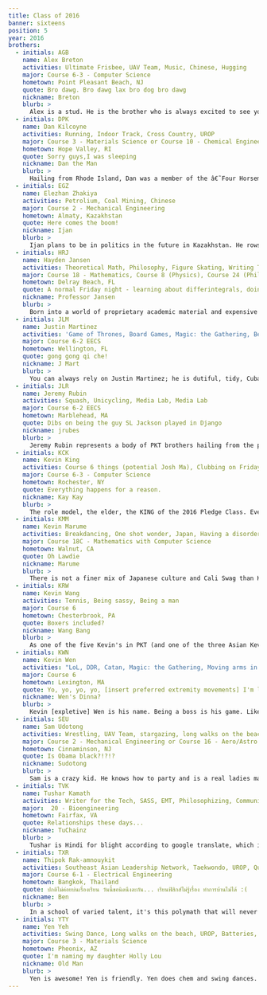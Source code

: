 ```yaml
---
title: Class of 2016
banner: sixteens
position: 5
year: 2016
brothers:
  - initials: AGB
    name: Alex Breton
    activities: Ultimate Frisbee, UAV Team, Music, Chinese, Hugging
    major: Course 6-3 - Computer Science
    hometown: Point Pleasant Beach, NJ
    quote: Bro dawg. Bro dawg lax bro dog bro dawg
    nickname: Breton
    blurb: >
      Alex is a stud. He is the brother who is always excited to see you and loves to hang out. Alex is chill enough to pause global warming but he has enough energy to desalinate the Great Salt Lake. He's a total lax bro and he makes a social gathering infinitely better.
  - initials: DPK
    name: Dan Kilcoyne
    activities: Running, Indoor Track, Cross Country, UROP
    major: Course 3 - Materials Science or Course 10 - Chemical Engineering
    hometown: Hope Valley, RI
    quote: Sorry guys,I was sleeping
    nickname: Dan the Man
    blurb: >
      Hailing from Rhode Island, Dan was a member of the â€˜Four Horsemen' of Chariho. After breaking the National Record for the 4x1 Mile for Boy's Indoor Track (among other accolades), Dan was ready to start his own journey at MIT and set new college track standards. Tragically, his destiny was put on the back burner after sustaining a knee injury. Now he is living in disguise as a â€˜normal' MIT student, waiting for the day to claim the throne that is rightfully his.
  - initials: EGZ
    name: Elezhan Zhakiya
    activities: Petrolium, Coal Mining, Chinese
    major: Course 2 - Mechanical Engineering
    hometown: Almaty, Kazakhstan
    quote: Here comes the boom!
    nickname: Ijan
    blurb: >
      Ijan plans to be in politics in the future in Kazakhstan. He rows crew, he pulls hard. Man of minimalism.
  - initials: HRJ
    name: Hayden Jansen
    activities: Theoretical Math, Philosophy, Figure Skating, Writing Textbooks, Teaching
    major: Course 18 - Mathematics, Course 8 (Physics), Course 24 (Philosophy)
    hometown: Delray Beach, FL
    quote: A normal Friday night - learning about differintegrals, doing multivariable analysis, and listening to King Crimson.
    nickname: Professor Jansen
    blurb: >
      Born into a world of proprietary academic material and expensive math textbooks, Hayden Jansen did whatever he could to quench his thirst for knowledge. Determined to help others born into the same predicament, Hayden is writing a textbook containing more than any reasonable person would want to know about theoretical math. But Hayden is no reasonable man! He will be selling this textbook for less than $10 a copy. If you ever have a question about set theory, just run up to Hayden on the street and ask. Even if you are a complete stranger, he will probably start using the nearest surface as a chalkboard to help explain it to you.
  - initials: JLM
    name: Justin Martinez
    activities: 'Game of Thrones, Board Games, Magic: the Gathering, Being Organized, Being Punctual, Owning a whiteboard that is bigger than himself, Percussion, Piano (a subset of percussion)'
    major: Course 6-2 EECS
    hometown: Wellington, FL
    quote: gong gong qi che!
    nickname: J Mart
    blurb: >
      You can always rely on Justin Martinez; he is dutiful, tidy, Cuban, efficient, and punctual. Justin Martinez practically controls time. This originated from spending his summer keeping time on a drum corps but it doesn't stop there. He doesn't arrive on time to house meetings; the time arrives for Justin Martinez. Anyone arriving after Justin Martinez is late, and anyone arriving before Justin Martinez does not exist in the current space time continuum. Justin Martinez's only weakness, however, is the cold temperature, as it is the only thing that could freeze time better than Justin Martinez himself. If you're walking around campus in mild 45 degree weather and see a terrorist walking past you, he is probably Justin Martinez, barely recognizable from the thick scarf covering the entirety of his face. Nevertheless, if you get on the wrong side with Justin Martinez, he would probably time travel to the past and kill you or something.
  - initials: JLR
    name: Jeremy Rubin
    activities: Squash, Unicycling, Media Lab, Media Lab
    major: Course 6-2 EECS
    hometown: Marblehead, MA
    quote: Dibs on being the guy SL Jackson played in Django
    nickname: jrubes
    blurb: >
      Jeremy Rubin represents a body of PKT brothers hailing from the prestigious Phillips Exeter Academy. This Jewish homeboy embodies all that is white, from collecting Macs to unicycling in his free time. Do not be fooled though! Jeremy is a fierce debater who will argue his point tooth and nail. He can often be found in e-mail threads engaging in these mentally stimulating debates. In addition to his silly and serious personality, Jeremy is a skilled coder and is currently working in the MIT Media Lab. Most importantly, he is a true brother that's got your back.
  - initials: KCK
    name: Kevin King
    activities: Course 6 things (potential Josh Ma), Clubbing on Friday nights!, Talking about interesting philosophical subjects with his brothers, Music - listening and performing, Percussion
    major: Course 6-3 - Computer Science
    hometown: Rochester, NY
    quote: Everything happens for a reason.
    nickname: Kay Kay
    blurb: >
      The role model, the elder, the KING of the 2016 Pledge Class. Even though he was a year ahead of all of them, he fit in comfortably with his future brothers without any issues. The voice (a beautiful voice too) of reason, not afraid to tell it to you straight, but kind and wise enough to do so in a manner that makes him the nicest out of everyone. But don't let this fool you; he might just crack a joke no one saw coming and no one can stop laughing at. He is willing to listen to every word you have to say, and takes valid interest in what you're talking about (and if it's Course 6, be prepared to be blown away with his knowledge). Kevin King gives those around him guidance and acts as the man we all strive to become.
  - initials: KMM
    name: Kevin Marume
    activities: Breakdancing, One shot wonder, Japan, Having a disorder that makes his muscles big
    major: Course 18C - Mathematics with Computer Science
    hometown: Walnut, CA
    quote: Oh Lawdie
    nickname: Marume
    blurb: >
      There is not a finer mix of Japanese culture and Cali Swag than Kevin. One of the many Kevin's of PKT, Kevin is more than willing to play a casual game of beer pong, as long as the beer is milk tea. Listed at 4'2'' 250, Kevin is muscle-bound freak of nature. He has been rumored to have held a continuous flare for longer than you. Nevertheless, he is a kind man at heart with only one problem; he kicks, and it hurts (just ask AXO).
  - initials: KRW
    name: Kevin Wang
    activities: Tennis, Being sassy, Being a man
    major: Course 6
    hometown: Chesterbrook, PA
    quote: Boxers included?
    nickname: Wang Bang
    blurb: >
      As one of the five Kevin's in PKT (and one of the three Asian Kevin's), it is without a doubt that he expresses the general characteristics of one: intelligent, sexy, and modest. But that's not all. He once did a triple back flip out of a van speeding down a highway at 80mph in order to make a valiant escape. He then made his way into an all-girls dorm and willy-nilly stayed there for the night. â€˜Easy,' he said. â€˜No sweat on forehead,' he said. Need help on a pset? Ask Kevin. Need someone to hang out with? Ask Kevin. Need someone to comfort you? Ask Kevin. He will. All 5' 11'' of him. If not, he'll gladly eliminate you in a game of tennis.
  - initials: KWN
    name: Kevin Wen
    activities: "LoL, DDR, Catan, Magic: the Gathering, Moving arms in a wild fashion, Quan's Kitchen, Anna's Taqueria"
    major: Course 6
    hometown: Lexington, MA
    quote: Yo, yo, yo, yo, [insert preferred extremity movements] I'm like really really really really really really really chill!
    nickname: Wen's Dinna?
    blurb: >
      Kevin [expletive] Wen is his name. Being a boss is his game. Like finding a wild rare PokÃ©mon (i.e. Ho-oh), a sighting of this legendary beast from the Far East brings good fortune upon the beholder. Hailing from the battlegrounds of Lexington, MA, this brother regularly hones his skills in a wide variety of activities that involve intense concentration, unparalleled dexterity, and a handy dandy laptop. Once you capture the elusive dingbat (with a Master Ball of course), this creature contains two special abilities: being able to eat 4 meals a day and always holding an item, his beloved ATH-M50s. And just like your favorite PokÃ©mon, Kevin will always be your number-one trusted friend, who you can rely on and hang out with on any given day.
  - initials: SEU
    name: Sam Udotong
    activities: Wrestling, UAV Team, stargazing, long walks on the beach
    major: Course 2 - Mechanical Engineering or Course 16 - Aero/Astro
    hometown: Cinnaminson, NJ
    quote: Is Obama black?!?!?
    nickname: Sudotong
    blurb: >
      Sam is a crazy kid. He knows how to party and is a real ladies man. He's always looking to wrestle you if you say something he doesn't like. You can see him consistently Spongebobbing and drop bouncing on the dance floor. When you get him going, his energy is, like, over 9000. He's a straight shooter and a trash talker, a baller and a player. Sam is a champion. Yet underneath this rough, brazen exterior is a soft and chewy inside. He's wicked smart and has his stuff together. Sam is a deeply caring young man and serves as the role model for his 4 younger brothers. Someday he'll make a great husband and father. I mean, the kid even loves minivans (what a family man)! Sam can be a little shy when you first meet him, but once you get to know him he'll be one of the coolest yet nicest kids you've ever met.
  - initials: TVK
    name: Tushar Kamath
    activities: Writer for the Tech, SASS, EMT, Philosophizing, Community Service, Dank beats
    major:  20 - Bioengineering
    hometown: Fairfax, VA
    quote: Relationships these days...
    nickname: TuChainz
    blurb: >
      Tushar is Hindi for blight according to google translate, which is defined as something that destroys. Perhaps Mr. and Mrs. Kamath chose this name for their prodigial progeny because they foresaw their son facing many difficult tasks and knew that he would destroy them, rusting away at his problems until nothing was remains his path. Tushar plans to become the worlds best doctor and plans to go to med school after MIT. He already has a fantastic start, working as a licensed EMT in two states. The brothers at PKT feel safe knowing that Tushar is around to protect them from illness. Tushar embodies the PKT motto of â€˜Give expecting nothing thereof' in his desire to live life devoted to healing others.
  - initials: TXR
    name: Thipok Rak-amnouykit
    activities: Southeast Asian Leadership Network, Taekwondo, UROP, Quantum Physics (you know, for fun!)
    major: Course 6-1 - Electrical Engineering
    hometown: Bangkok, Thailand
    quote: ปกติไม่ค่อยบ่นเรื่องเรียน วันนี้ขอนิดนึงละกัน... เรียนฟิสิกส์ไม่รู้เรื่อง ทำการบ้านไม่ได้ :(
    nickname: Ben
    blurb: >
      In a school of varied talent, it's this polymath that will never cease to amaze you with his many talents. Thipok's abilities range from being a physics guru to an incarnation of MATLAB, and a culinary expert to even being a world-class singer (just ask about his rendition of â€˜Somewhere Over the Rainbow'). Originating from Thailand, Thipok always has interesting stories to tell (except when they're in Thai, since then you'll never understand them even with an online translator). Both a chill guy and very funny, you're always in for some good times when hanging out with Thipok.
  - initials: YTY
    name: Yen Yeh
    activities: Swing Dance, Long walks on the beach, UROP, Batteries, Techfair, Science, swol, epic LOLS
    major: Course 3 - Materials Science
    hometown: Pheonix, AZ
    quote: I'm naming my daughter Holly Lou
    nickname: Old Man
    blurb: >
      Yen is awesome! Yen is friendly. Yen does chem and swing dances. Yen only writes sentences containing multiples of three words.
---
```

